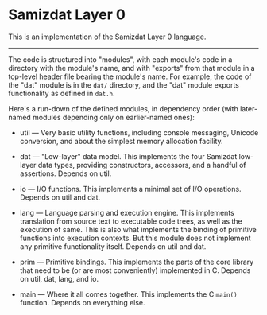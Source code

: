 Samizdat Layer 0
================

This is an implementation of the Samizdat Layer 0 language.

- - - - -

The code is structured into "modules", with each module's code in a
directory with the module's name, and with "exports" from that module
in a top-level header file bearing the module's name. For example,
the code of the "dat" module is in the `dat/` directory, and the
"dat" module exports functionality as defined in `dat.h`.

Here's a run-down of the defined modules, in dependency order (with
later-named modules depending only on earlier-named ones):

* util &mdash; Very basic utility functions, including console
  messaging, Unicode conversion, and about the simplest memory
  allocation facility.

* dat &mdash; "Low-layer" data model. This implements the four
  Samizdat low-layer data types, providing constructors, accessors,
  and a handful of assertions. Depends on util.

* io &mdash; I/O functions. This implements a minimal set of I/O
  operations. Depends on util and dat.

* lang &mdash; Language parsing and execution engine. This implements
  translation from source text to executable code trees, as well as
  the execution of same. This is also what implements the binding of
  primitive functions into execution contexts. But this module does
  not implement any primitive functionality itself. Depends on util
  and dat.

* prim &mdash; Primitive bindings. This implements the parts of the
  core library that need to be (or are most conveniently) implemented
  in C. Depends on util, dat, lang, and io.

* main &mdash; Where it all comes together. This implements the
  C `main()` function. Depends on everything else.

